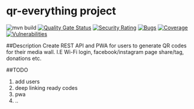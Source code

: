 # qr-everything project

![mvn build](https://github.com/mladensavic94/qr-everything/workflows/mvn%20build/badge.svg?branch=master&event=push)
[![Quality Gate Status](https://sonarcloud.io/api/project_badges/measure?project=mladensavic94_qr-everything&metric=alert_status)](https://sonarcloud.io/dashboard?id=mladensavic94_qr-everything)
[![Security Rating](https://sonarcloud.io/api/project_badges/measure?project=mladensavic94_qr-everything&metric=security_rating)](https://sonarcloud.io/dashboard?id=mladensavic94_qr-everything)
[![Bugs](https://sonarcloud.io/api/project_badges/measure?project=mladensavic94_qr-everything&metric=bugs)](https://sonarcloud.io/dashboard?id=mladensavic94_qr-everything)
[![Coverage](https://sonarcloud.io/api/project_badges/measure?project=mladensavic94_qr-everything&metric=coverage)](https://sonarcloud.io/dashboard?id=mladensavic94_qr-everything)
[![Vulnerabilities](https://sonarcloud.io/api/project_badges/measure?project=mladensavic94_qr-everything&metric=vulnerabilities)](https://sonarcloud.io/dashboard?id=mladensavic94_qr-everything)

##Description
Create REST API and PWA for users to generate QR codes for their media wall.
I.E Wi-Fi login, facebook/instagram page share/tag, donations etc.

##TODO
1. add users
2. deep linking ready codes
3. pwa
4. ..